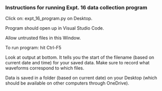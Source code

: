 ### Instructions for running Expt. 16 data collection program

Click on:
  expt_16_program.py
on Desktop.

Program should open up in Visual Studio Code.  

Allow untrusted files in this Window.

To run program: hit Ctrl-F5

Look at output at bottom.  It tells you the start of the filename (based on current date and time) for your saved data.  Make sure to record what waveforms correspond to which files.

Data is saved in a folder (based on current date) on your Desktop (which should be available on other computers through OneDrive).
